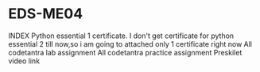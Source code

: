 # EDS-ME04
INDEX
Python essential 1 certificate. I don't get certificate for python essential 2 till now,so i am going to attached only 1 certificate right now
All codetantra lab assignment
All codetantra practice assignment
Preskilet video link

